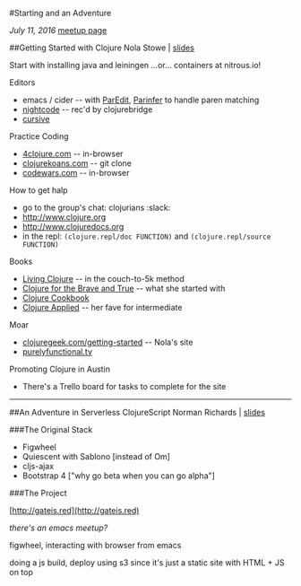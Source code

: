#Starting and an Adventure

_July 11, 2016_
[meetup page](http://www.meetup.com/Austin-Clojure-Meetup/events/231947680/)

##Getting Started with Clojure
Nola Stowe | [slides](http://www.slideshare.net/rubygeek/beginning-clojure-at-austinclojure-meetup)

Start with installing java and leiningen ...or... containers at nitrous.io!

Editors

  - emacs / cider -- with [ParEdit](https://www.emacswiki.org/emacs/ParEdit), [Parinfer](https://shaunlebron.github.io/parinfer) to handle paren matching
  - [nightcode](https://sekao.net/nightcode/) -- rec'd by clojurebridge
  - [cursive](https://cursive-ide.com/)

Practice Coding
  
  - [4clojure.com](4clojure.com) -- in-browser
  - [clojurekoans.com](clojurekoans.com) -- git clone
  - [codewars.com](codewars.com) -- in-browser

How to get halp

  - go to the group's chat: clojurians :slack:
  - http://www.clojure.org
  - http://www.clojuredocs.org
  - in the repl: `(clojure.repl/doc FUNCTION)` and `(clojure.repl/source FUNCTION)`

Books
  
  - [Living Clojure](http://shop.oreilly.com/product/0636920034292.do) -- in the couch-to-5k method
  - [Clojure for the Brave and True](http://www.braveclojure.com) -- what she started with
  - [Clojure Cookbook](https://github.com/clojure-cookbook/clojure-cookbook)
  - [Clojure Applied](https://pragprog.com/book/vmclojeco/clojure-applied) -- her fave for intermediate

Moar

  - [clojuregeek.com/getting-started](clojuregeek.com/getting-started) -- Nola's site
  - [purelyfunctional.tv](purelyfunctional.tv)

Promoting Clojure in Austin

  - There's a Trello board for tasks to complete for the site

* * *

##An Adventure in Serverless ClojureScript
Norman Richards | [slides](http://www.slideshare.net/normanrichards/an-adventure-in-serverless-clojurescript)

###The Original Stack

- Figwheel
- Quiescent with Sablono [instead of Om]
- cljs-ajax
- Bootstrap 4 ["why go beta when you can go alpha"]

###The Project

[http://gateis.red](http://gateis.red)

_there's an emacs meetup?_

figwheel, interacting with browser from emacs

doing a js build, deploy using s3 since it's just a static site with HTML + JS on top
